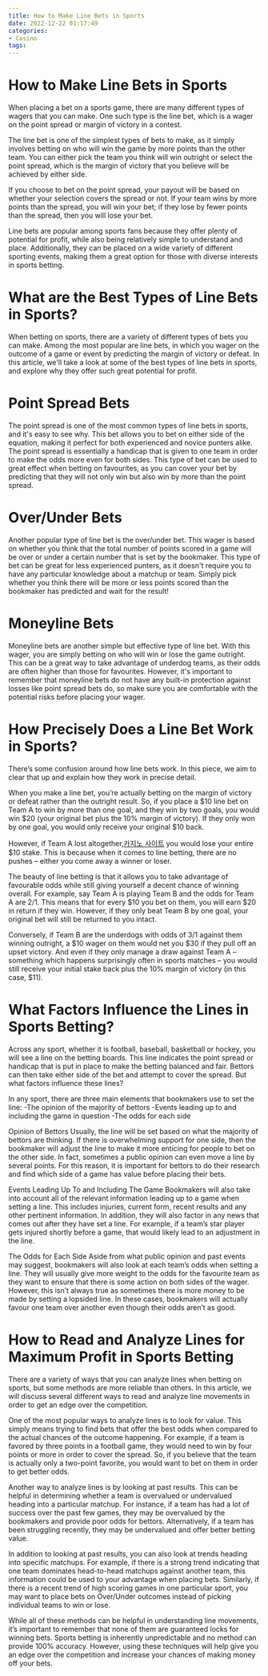 ```yaml
---
title: How to Make Line Bets in Sports 
date: 2022-12-22 01:17:49
categories:
- Casino
tags:
---
```



#  How to Make Line Bets in Sports 

When placing a bet on a sports game, there are many different types of wagers that you can make. One such type is the line bet, which is a wager on the point spread or margin of victory in a contest.

The line bet is one of the simplest types of bets to make, as it simply involves betting on who will win the game by more points than the other team. You can either pick the team you think will win outright or select the point spread, which is the margin of victory that you believe will be achieved by either side.

If you choose to bet on the point spread, your payout will be based on whether your selection covers the spread or not. If your team wins by more points than the spread, you will win your bet; if they lose by fewer points than the spread, then you will lose your bet.

Line bets are popular among sports fans because they offer plenty of potential for profit, while also being relatively simple to understand and place. Additionally, they can be placed on a wide variety of different sporting events, making them a great option for those with diverse interests in sports betting.

#  What are the Best Types of Line Bets in Sports? 
When betting on sports, there are a variety of different types of bets you can make. Among the most popular are line bets, in which you wager on the outcome of a game or event by predicting the margin of victory or defeat. In this article, we'll take a look at some of the best types of line bets in sports, and explore why they offer such great potential for profit.

# Point Spread Bets 
The point spread is one of the most common types of line bets in sports, and it's easy to see why. This bet allows you to bet on either side of the equation, making it perfect for both experienced and novice punters alike. The point spread is essentially a handicap that is given to one team in order to make the odds more even for both sides. This type of bet can be used to great effect when betting on favourites, as you can cover your bet by predicting that they will not only win but also win by more than the point spread. 

# Over/Under Bets 
Another popular type of line bet is the over/under bet. This wager is based on whether you think that the total number of points scored in a game will be over or under a certain number that is set by the bookmaker. This type of bet can be great for less experienced punters, as it doesn't require you to have any particular knowledge about a matchup or team. Simply pick whether you think there will be more or less points scored than the bookmaker has predicted and wait for the result!

# Moneyline Bets 
Moneyline bets are another simple but effective type of line bet. With this wager, you are simply betting on who will win or lose the game outright. This can be a great way to take advantage of underdog teams, as their odds are often higher than those for favourites. However, it's important to remember that moneyline bets do not have any built-in protection against losses like point spread bets do, so make sure you are comfortable with the potential risks before placing your wager.

#  How Precisely Does a Line Bet Work in Sports? 

There’s some confusion around how line bets work. In this piece, we aim to clear that up and explain how they work in precise detail.

When you make a line bet, you’re actually betting on the margin of victory or defeat rather than the outright result. So, if you place a $10 line bet on Team A to win by more than one goal, and they win by two goals, you would win $20 (your original bet plus the 10% margin of victory). If they only won by one goal, you would only receive your original $10 back.

However, if Team A lost altogether,[카지노 사이트](https://choegocasino.com/) you would lose your entire $10 stake. This is because when it comes to line betting, there are no pushes – either you come away a winner or loser. 

The beauty of line betting is that it allows you to take advantage of favourable odds while still giving yourself a decent chance of winning overall. For example, say Team A is playing Team B and the odds for Team A are 2/1. This means that for every $10 you bet on them, you will earn $20 in return if they win. However, if they only beat Team B by one goal, your original bet will still be returned to you intact.

Conversely, if Team B are the underdogs with odds of 3/1 against them winning outright, a $10 wager on them would net you $30 if they pull off an upset victory. And even if they only manage a draw against Team A – something which happens surprisingly often in sports matches – you would still receive your initial stake back plus the 10% margin of victory (in this case, $11).

#  What Factors Influence the Lines in Sports Betting? 

Across any sport, whether it is football, baseball, basketball or hockey, you will see a line on the betting boards. This line indicates the point spread or handicap that is put in place to make the betting balanced and fair. Bettors can then take either side of the bet and attempt to cover the spread. But what factors influence these lines? 

In any sport, there are three main elements that bookmakers use to set the line: 
-The opinion of the majority of bettors 
-Events leading up to and including the game in question 
-The odds for each side

Opinion of Bettors 
Usually, the line will be set based on what the majority of bettors are thinking. If there is overwhelming support for one side, then the bookmaker will adjust the line to make it more enticing for people to bet on the other side. In fact, sometimes a public opinion can even move a line by several points. For this reason, it is important for bettors to do their research and find which side of a game has value before placing their bets.

Events Leading Up To and Including The Game 
Bookmakers will also take into account all of the relevant information leading up to a game when setting a line. This includes injuries, current form, recent results and any other pertinent information. In addition, they will also factor in any news that comes out after they have set a line. For example, if a team’s star player gets injured shortly before a game, that would likely lead to an adjustment in the line.

The Odds for Each Side 
Aside from what public opinion and past events may suggest, bookmakers will also look at each team’s odds when setting a line. They will usually give more weight to the odds for the favourite team as they want to ensure that there is some action on both sides of the wager. However, this isn’t always true as sometimes there is more money to be made by setting a lopsided line. In these cases, bookmakers will actually favour one team over another even though their odds aren’t as good.

#  How to Read and Analyze Lines for Maximum Profit in Sports Betting

There are a variety of ways that you can analyze lines when betting on sports, but some methods are more reliable than others. In this article, we will discuss several different ways to read and analyze line movements in order to get an edge over the competition.

One of the most popular ways to analyze lines is to look for value. This simply means trying to find bets that offer the best odds when compared to the actual chances of the outcome happening. For example, if a team is favored by three points in a football game, they would need to win by four points or more in order to cover the spread. So, if you believe that the team is actually only a two-point favorite, you would want to bet on them in order to get better odds.

Another way to analyze lines is by looking at past results. This can be helpful in determining whether a team is overvalued or undervalued heading into a particular matchup. For instance, if a team has had a lot of success over the past few games, they may be overvalued by the bookmakers and provide poor odds for bettors. Alternatively, if a team has been struggling recently, they may be undervalued and offer better betting value.

In addition to looking at past results, you can also look at trends heading into specific matchups. For example, if there is a strong trend indicating that one team dominates head-to-head matchups against another team, this information could be used to your advantage when placing bets. Similarly, if there is a recent trend of high scoring games in one particular sport, you may want to place bets on Over/Under outcomes instead of picking individual teams to win or lose.

While all of these methods can be helpful in understanding line movements, it’s important to remember that none of them are guaranteed locks for winning bets. Sports betting is inherently unpredictable and no method can provide 100% accuracy. However, using these techniques will help give you an edge over the competition and increase your chances of making money off your bets.